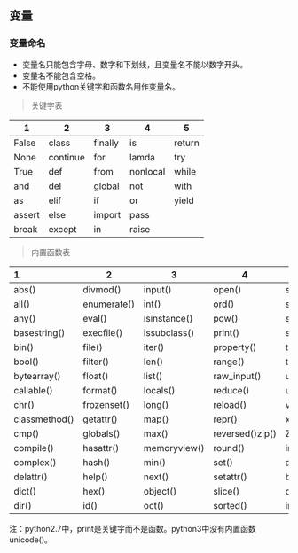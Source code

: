 ## 变量

###  变量命名

* 变量名只能包含字母、数字和下划线，且变量名不能以数字开头。
* 变量名不能包含空格。
* 不能使用python关键字和函数名用作变量名。

> 关键字表

| 1      | 2        | 3       | 4        | 5      |
| ------ | -------- | ------- | -------- | ------ |
| False  | class    | finally | is       | return |
| None   | continue | for     | lamda    | try    |
| True   | def      | from    | nonlocal | while  |
| and    | del      | global  | not      | with   |
| as     | elif     | if      | or       | yield  |
| assert | else     | import  | pass     |        |
| break  | except   | in      | raise    |        |

> 内置函数表

| 1             | 2           | 3            | 4               | 5                                    |
| :------------ | ----------- | ------------ | --------------- | ------------------------------------ |
| abs()         | divmod()    | input()      | open()          | staticmethod()                       |
| all()         | enumerate() | int()        | ord()           | str()                                |
| any()         | eval()      | isinstance() | pow()           | sum()                                |
| basestring()  | execfile()  | issubclass() | print()         | super()                              |
| bin()         | file()      | iter()       | property()      | tuple()                              |
| bool()        | filter()    | len()        | range()         | type()                               |
| bytearray()   | float()     | list()       | raw_input()     | unichr()                             |
| callable()    | format()    | locals()     | reduce()        | unicode()                            |
| chr()         | frozenset() | long()       | reload()        | vars()                               |
| classmethod() | getattr()   | map()        | repr()          | xrange()                             |
| cmp()         | globals()   | max()        | reversed()zip() | Zip()                                |
| compile()     | hasattr()   | memoryview() | round()         | <u></u><u></u>import<u></u><u></u>() |
| complex()     | hash()      | min()        | set()           | apply()                              |
| delattr()     | help()      | next()       | setattr()       | buffer()                             |
| dict()        | hex()       | object()     | slice()         | coerce()                             |
| dir()         | id()        | oct()        | sorted()        | intern()                             |

注：python2.7中，print是关键字而不是函数。python3中没有内置函数unicode()。




